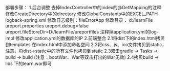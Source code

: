 部署步骤：
    1.后台调整
        去掉IndexController中的index的@GetMapping的注释
        修改CreateDirectory中的directory
        修改GlobalConstants中的EXCEL_PATH
        logback-spring.xml
            修改日志级别：fileErrorApp
            修改目录：    d:/learnFile
        ureport.properties
            ureport.debug=false
            ureport.fileStoreDir=D:/learnFile/ureportfiles
        注释掉application.yml的log-impl
        修改application.yml的数据库的IP
    2.前端整合
        2.1将dist下的index.html拷贝到templates
            在index.html中添加命名空间<html xmlns:th="http://www.thymeleaf.org">
        2.2将css、js、ico文件拷贝到static，注意，将dist->static中的所有文件也拷贝到static
        2.3双击gradle -> Tasks -> build -> build
            (注意：bootWar、War等双击打出的War无效)
        2.4拷贝build -> libs 下的learn.war即可